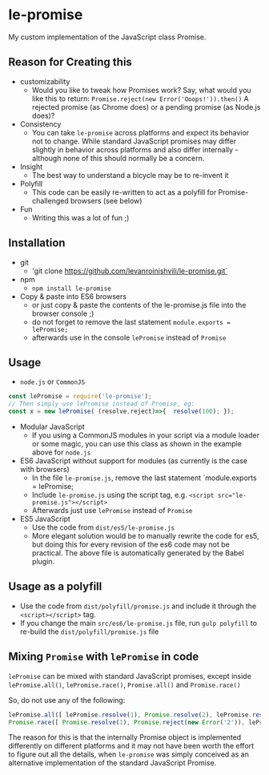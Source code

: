 # le-promise

My custom implementation of the JavaScript class Promise.

## Reason for Creating this
* customizability
  * Would you like to tweak how Promises work? Say, what would you like this to return:
  `Promise.reject(new Error('Ooops!')).then()`
  A rejected promise (as Chrome does) or a pending promise (as Node.js does)?
* Consistency
  * You can take `le-promise` across platforms and expect its behavior not to change.
  While standard JavaScript promises may differ slightly in behavior across platforms
  and also differ internally - although none of this should normally be a concern.
* Insight
  * The best way to understand a bicycle may be to re-invent it
* Polyfill
  * This code can be easily re-written to act as a polyfill for Promise-challenged browsers (see below)
* Fun
  * Writing this was a lot of fun ;)


## Installation
* git
  * 'git clone https://github.com/levanroinishvili/le-promise.git`
* npm
  * `npm install le-promise`
* Copy & paste into ES6 browsers
  * or just copy & paste the contents of the le-promise.js file into the browser console ;)
  * do not forget to remove the last statement `module.exports = lePromise;`
  * afterwards use in the console `lePromise` instead of `Promise`

## Usage
* `node.js` or `CommonJS`
``` JavaScript
const lePromise = require('le-promise');
// Then simply use lePromise instead of Promise, eg:
const x = new lePromise( (resolve,reject)=>{  resolve(100); });
```
* Modular JavaScript
  * If you using a CommonJS modules in your script via a module loader or some magic,
  you can use this class as shown in the example above for `node.js`
* ES6 JavaScript without support for modules (as currently is the case with browsers)
  * In the file `le-promise.js`, remove the last statement `module.exports = lePromise;
  * Include `le-promise.js` using the script tag, e.g. `<script src="le-promise.js"></script>`
  * Afterwards just use `lePromise` instead of `Promise`
* ES5 JavaScript
  * Use the code from `dist/es5/le-promise.js`
  * More elegant solution would be to manually rewrite the code for es5, but
  doing this for every revision of the es6 code may not be practical. The above
  file is automatically generated by the Babel plugin.
## Usage as a polyfill
  * Use the code from `dist/polyfill/promise.js` and include it through the
  `<script></script>` tag.
  * If you change the main `src/es6/le-promise.js` file, run `gulp polyfill`
  to re-build the `dist/polyfill/promise.js` file
## Mixing `Promise` with `lePromise` in code
`lePromise` can be mixed with standard JavaScript promises, except inside
`lePromise.all()`, `lePromise.race()`, `Promise.all()` and `Promise.race()`

So, do not use any of the following:
```JavaScript
lePromise.all([ lePromise.resolve(1), Promise.resolve(2), lePromise.resolve(3) ]);
Promise.race([ Promise.resolve(1), Promise.reject(new Error('2')), lePromise.reject(new Error('3'))]);
```

The reason for this is that the internally Promise object is implemented differently on different platforms
and it may not have been worth the effort to figure out all the details, when `le-promise` was simply
conceived as an alternative implementation of the standard JavaScript Promise.
